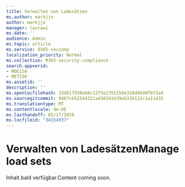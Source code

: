 ```yaml
---
title: Verwalten von Ladesätzen
ms.author: markjjo
author: markjjo
manager: laurawi
ms.date: ''
audience: Admin
ms.topic: article
ms.service: O365-seccomp
localization_priority: Normal
ms.collection: M365-security-compliance
search.appverid:
- MOE150
- MET150
ms.assetid: ''
description: ''
ms.openlocfilehash: 33d617930e66c12f5e1355150e328d8640f8f3a4
ms.sourcegitcommit: 9d67cb52544321a430343d39eb336112c1a11d35
ms.translationtype: MT
ms.contentlocale: de-DE
ms.lasthandoff: 05/17/2019
ms.locfileid: "34154937"
---
```

# <a name="manage-load-sets"></a><span data-ttu-id="30814-102">Verwalten von Ladesätzen</span><span class="sxs-lookup"><span data-stu-id="30814-102">Manage load sets</span></span>

<span data-ttu-id="30814-103">Inhalt bald verfügbar.</span><span class="sxs-lookup"><span data-stu-id="30814-103">Content coming soon.</span></span>